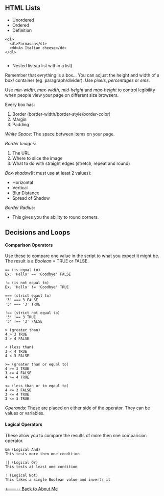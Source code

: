 ## HTML Lists

- Unordered
- Ordered
- Definition
```
<dl>
  <dt>Parmasan</dt>
  <dd>An Italian cheese</dd>
</dl>
  
  ```
  - Nested lists(a list within a list)

  Remember that evrything is a box...
  You can adjust the height and width of a box/ container (eg. paragraph/divider). Use _pixels_, _percentages_ or _ems_.

  Use _min-width_, _max-width_, _mid-height_ and _max-height_ to control legibility when people view your page on different size browsers.

  Every box has:
  1. Border (border-width/border-style/border-color)
  1. Margin
  1. Padding

_White Space_:
The space between items on your page.

_Border Images_:

1. The URL
1. Where to slice the image
1. What to do with straight edges (stretch, repeat and round)
 
 _Box-shadow_(It must use at least 2 values):
 - Horizontal
 - Vertical
 - Blur Distance
 - Spread of Shadow

 _Border Radius_:
 - This gives you the ability to round corners.

 ## Decisions and Loops


 #### __Comparison Operators__

 Use these to compare one value in the script to what you expect it might be. The result is a _Boolean_ = TRUE or FALSE.

```
== (is equal to)
Ex. 'Hello' == 'Goodbye' FALSE

!= (is not equal to) 
Ex. 'Hello' != 'Goodbye' TRUE

=== (strict eqaul to)
'3' === 3 FALSE
'3' === '3' TRUE

!== (strict not equal to)
'3' !== 3 TRUE
'3' !== '3' FALSE

> (greater than)
4 > 3 TRUE
3 > 4 FALSE

< (less than)
3 < 4 TRUE
4 < 3 FALSE

>= (greater than or equal to)
4 >= 3 TRUE
3 >= 4 FALSE
4 >= 4 TRUE

<= (less than or to eqaul to)
4 <= 3 FALSE
3 <= 4 TRUE
3 <= 3 TRUE

```

_Operands_:
These are placed on either side of the operator. They can be values or variables.

#### __Logical Operators__
These allow you to compare the results of more then one comparision operator.

```
&& (Logical And)
This tests more then one condition

|| (Logical Or)
This tests at least one condition

! (Logical Not)
This takes a single Boolean value and inverts it

```

[<----- Back to About Me](README.md)